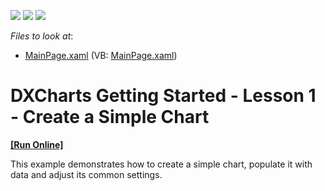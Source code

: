 <!-- default badges list -->
![](https://img.shields.io/endpoint?url=https://codecentral.devexpress.com/api/v1/VersionRange/128567320/12.1.5%2B)
[![](https://img.shields.io/badge/Open_in_DevExpress_Support_Center-FF7200?style=flat-square&logo=DevExpress&logoColor=white)](https://supportcenter.devexpress.com/ticket/details/E3443)
[![](https://img.shields.io/badge/📖_How_to_use_DevExpress_Examples-e9f6fc?style=flat-square)](https://docs.devexpress.com/GeneralInformation/403183)
<!-- default badges end -->
<!-- default file list -->
*Files to look at*:

* [MainPage.xaml](./CS/SilverlightApplication1/MainPage.xaml) (VB: [MainPage.xaml](./VB/SilverlightApplication1/MainPage.xaml))
<!-- default file list end -->
# DXCharts Getting Started - Lesson 1 - Create a Simple Chart
<!-- run online -->
**[[Run Online]](https://codecentral.devexpress.com/e3443)**
<!-- run online end -->


<p>This example demonstrates how to create a simple chart, populate it with data and adjust its common settings.</p>

<br/>


